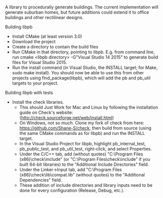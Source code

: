 A library to procedurally generate buildings. The current implementation will generate suburban homes, but future additions could extend it to office buildings and other rectilinear designs.

Building libpb
*   Install CMake (at least version 3.0)
*   Download the project
*   Create a directory to contain the build files
*   Run CMake in that directory, pointing to libpb. E.g. from command line, run cmake &lt;libpb directory&gt; -G"Visual Studio 14 2015" to generate build files for Visual Studio 2015.
*   Run the install command (in Visual Studio, the INSTALL target; for Make, sudo make install). You should
    now be able to use this from other projects using find_package(libpb), which will add the pb and pb_util
    targets to your project.

Building libpb with tests
*   Install the check libraries.
    *  This should Just Work for Mac and Linux by following the installation guide on Check's website: (http://check.sourceforge.net/web/install.html)
    *  On Windows, not so much. Clone my fork of check from here: https://github.com/Shane-S/check, then build from source (using the same CMake commands as for libpb) and run the INSTALL target.
    *  In the Visual Studio Project for libpb, highlight pb_internal_test, pb_public_test, and pb_util_test, right-click, and select Properties.
    *  Under the C/C++ tab, add (without quotes) "C:\Program Files (x86)\check\include" (or "C:\Program Files\check\include" if you built 64-bit libraries) to the "Additional Include Directories" field.
    *  Under the Linker->Input tab, add "C:\Program Files (x86)\check\lib\compat.lib" (without quotes) to the "Additional Dependencies" field.
    *  These addition of include directories and library inputs need to be done for every configuration (Release, Debug, etc.).